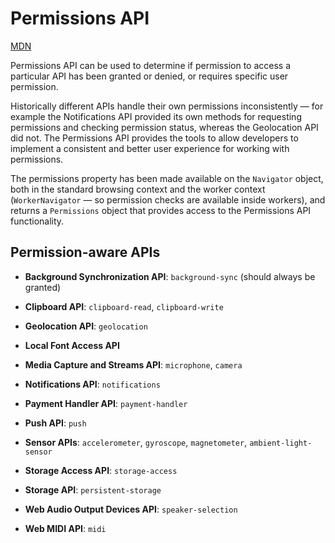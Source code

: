 # Permissions API

[MDN](https://developer.mozilla.org/en-US/docs/Web/API/Permissions_API)

Permissions API can be used to determine if permission to access a particular API has been granted or denied, or requires specific user permission.

Historically different APIs handle their own permissions inconsistently — for example the Notifications API provided its own methods for requesting permissions and checking permission status, whereas the Geolocation API did not. The Permissions API provides the tools to allow developers to implement a consistent and better user experience for working with permissions.

The permissions property has been made available on the `Navigator` object, both in the standard browsing context and the worker context (`WorkerNavigator` — so permission checks are available inside workers), and returns a `Permissions` object that provides access to the Permissions API functionality.

## Permission-aware APIs

- __Background Synchronization API__: `background-sync` (should always be granted)

- __Clipboard API__: `clipboard-read`, `clipboard-write`

- __Geolocation API__: `geolocation`

- __Local Font Access API__

- __Media Capture and Streams API__: `microphone`, `camera`

- __Notifications API__: `notifications`

- __Payment Handler API__: `payment-handler`

- __Push API__: `push`

- __Sensor APIs__: `accelerometer`, `gyroscope`, `magnetometer`, `ambient-light-sensor`

- __Storage Access API__: `storage-access`

- __Storage API__: `persistent-storage`

- __Web Audio Output Devices API__: `speaker-selection`

- __Web MIDI API__: `midi`
